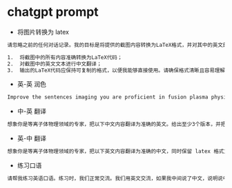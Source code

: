 # chatgpt prompt

* 将图片转换为 latex

```bash
请忽略之前的任何对话记录。我的目标是将提供的截图内容转换为LaTeX格式，并对其中的英文部分进行中文翻译。请按照以下要求执行：

1.  将截图中的所有内容准确转换为LaTeX代码；
2.  对截图中的英文文本进行中文翻译；
3.  输出的LaTeX代码应保持可复制的格式，以便我能够直接使用。请确保格式清晰且容易理解。
```


* 英-英 润色

```bash
Improve the sentences imaging you are proficient in fusion plasma physics. give me at least 3 improved versions. give the best version you think at first. make the sentences clear, no grammar mistakes, elegant enough for the scientific publication.
```

* 中-英 翻译

```bash
想象你是等离子体物理领域的专家，把以下中文内容翻译为准确的英文。给出至少3个版本，并把你认为最准确、恰当的版本放在第一个
```

* 英-中 翻译

```bash
想象你是等离子体物理领域的专家，把以下英文内容翻译为准确的中文，同时保留 latex 格式方便我直接复制粘贴。有一些专有名词翻译时需要注意: translation -> 传输, separatrix -> 分界面, external field -> 外部磁场, translation-trapping -> 传输-捕获, collision-merging -> 碰撞-融合, elongation -> 拉长比, spheromak -> 球马克, divertor -> 偏滤器
```

* 练习口语

```bash
请帮我练习英语口语。练习时，我们正常交流。我们用英文交流，如果我中间说了中文，说明说中文的地方是我不知道怎么用英语表达的地方，这时候你也要告诉我如何正确表达。在保持正常交流的同时，你也把改进的建议告诉我
```
<!--stackedit_data:
eyJoaXN0b3J5IjpbLTEzOTk5NDIzMjldfQ==
-->